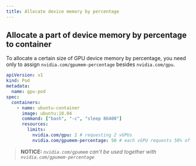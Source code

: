 ```yaml
---
title: Allocate device memory by percentage
---
```


## Allocate a part of device memory by percentage to container

To allocate a certain size of GPU device memory by percentage, you need only to assign `nvidia.com/gpumem-percentage` besides `nvidia.com/gpu`.

```yaml
apiVersion: v1
kind: Pod
metadata:
  name: gpu-pod
spec:
  containers:
    - name: ubuntu-container
      image: ubuntu:18.04
      command: ["bash", "-c", "sleep 86400"]
      resources:
        limits:
          nvidia.com/gpu: 2 # requesting 2 vGPUs
          nvidia.com/gpumem-percentage: 50 # each vGPU requests 50% of device memory
```

> **NOTICE:** *`nvidia.com/gpumem` can't be used together with `nvidia.com/gpumem-percentage`*